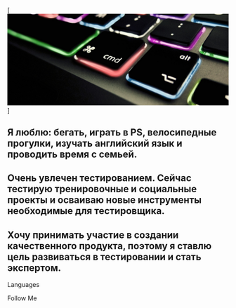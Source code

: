 [![Header](https://github.com/andreykolod/andreykolod/blob/main/assets/%D0%91%D0%B5%D0%B7%D1%8B%D0%BC%D1%8F%D0%BD%D0%BD%D1%8B%D0%B9.png)]

## Я люблю: бегать, играть в PS, велосипедные прогулки, изучать английский язык и проводить время с семьей.
## Очень увлечен тестированием. Сейчас тестирую тренировочные и социальные проекты и осваиваю новые инструменты необходимые для тестировщика.
## Хочу принимать участие в создании качественного продукта, поэтому я ставлю цель развиваться в тестировании и стать экспертом.

Languages

Follow Me